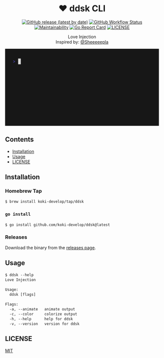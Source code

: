<h1 align="center">❤️ ddsk CLI</h1>

<p align="center">
<a href="https://github.com/koki-develop/ddsk/releases/latest"><img src="https://img.shields.io/github/v/release/koki-develop/ddsk" alt="GitHub release (latest by date)"></a>
<a href="https://github.com/koki-develop/ddsk/actions/workflows/ci.yml"><img src="https://img.shields.io/github/actions/workflow/status/koki-develop/ddsk/ci.yml?logo=github" alt="GitHub Workflow Status"></a>
<a href="https://codeclimate.com/github/koki-develop/ddsk/maintainability"><img src="https://img.shields.io/codeclimate/maintainability/koki-develop/ddsk?style=flat&amp;logo=codeclimate" alt="Maintainability"></a>
<a href="https://goreportcard.com/report/github.com/koki-develop/ddsk"><img src="https://goreportcard.com/badge/github.com/koki-develop/ddsk" alt="Go Report Card"></a>
<a href="./LICENSE"><img src="https://img.shields.io/github/license/koki-develop/ddsk" alt="LICENSE"></a>
</p>

<p align="center">
Love Injection<br/>
Inspired by: <a href="https://twitter.com/Sheeeeepla/status/1554028833942441984">@Sheeeeepla</a>
</p>

<p align="center">
<img src="./assets/demo.gif" >
</p>

## Contents

- [Installation](#installation)
- [Usage](#usage)
- [LICENSE](#license)

## Installation

### Homebrew Tap

```console
$ brew install koki-develop/tap/ddsk
```

### `go install`

```console
$ go install github.com/koki-develop/ddsk@latest
```

### Releases

Download the binary from the [releases page](https://github.com/koki-develop/ddsk/releases/latest).

## Usage

```console
$ ddsk --help
Love Injection

Usage:
  ddsk [flags]

Flags:
  -a, --animate   animate output
  -c, --color     colorize output
  -h, --help      help for ddsk
  -v, --version   version for ddsk
```

## LICENSE

[MIT](./LICENSE)

